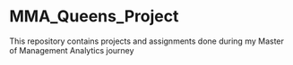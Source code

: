# MMA_Queens_Project
This repository contains projects and assignments done during my Master of Management Analytics journey
